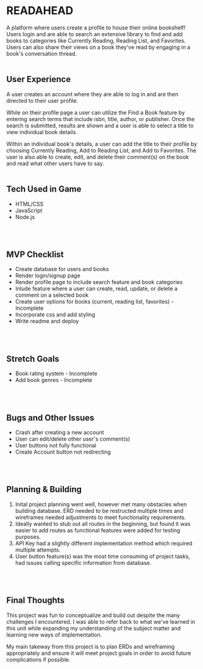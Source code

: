 # READAHEAD

A platform where users create a profile to house their online bookshelf! Users login and are able to search an extensive library to find and add books to categories like Currently Reading, Reading List, and Favorites. Users can also share their views on a book they’ve read by engaging in a book's conversation thread.
<br>
<br>

## User Experience

A user creates an account where they are able to log in and are then directed to their user profile.

While on their profile page a user can utilize the Find a Book feature by entering search terms that include isbn, title, author, or publisher. Once the search is submitted, results are shown and a user is able to select a title to view individual book details.

Within an individual book's details, a user can add the title to their profile by choosing Currently Reading, Add to Reading List, and Add to Favorites. The user is also able to create, edit, and delete their comment(s) on the book and read what other users have to say.
<br>
<br>

## Tech Used in Game
* HTML/CSS
* JavaScript
* Node.js
<br>
<br>

## MVP Checklist
* Create database for users and books
* Render login/signup page
* Render profile page to include search feature and book categories
* Inlude feature where a user can create, read, update, or delete a comment on a selected book
* Create user options for books (current, reading list, favorites) - Incomplete
* Incorporate css and add styling
* Write readme and deploy
<br>
<br>

## Stretch Goals
* Book rating system - Incomplete
* Add book genres - Incomplete
<br>
<br>

## Bugs and Other Issues
* Crash after creating a new account
* User can edit/delete other user's comment(s)
* User buttons not fully functional
* Create Account button not redirecting
<br>
<br>

## Planning & Building
1. Inital project planning went well, however met many obstacles when building database. ERD needed to be restructed multiple times and wireframes needed adjustments to meet functionality requirements.
2. Ideally wanted to stub out all routes in the beginning, but found it was easier to add routes as functional features were added for testing purposes.
3. API Key had a slightly different implementation method which required multiple attempts.
4. User button feature(s) was the most time consuming of project tasks, had issues calling specific information from database.
<br>
<br>

## Final Thoughts
This project was fun to conceptualize and build out despite the many challenges I encountered. I was able to refer back to what we've learned in this unit while expanding my understanding of the subject matter and learning new ways of implementation.

My main takeway from this project is to plan ERDs and wireframing appropriately and ensure it will meet project goals in order to avoid future complications if possible.